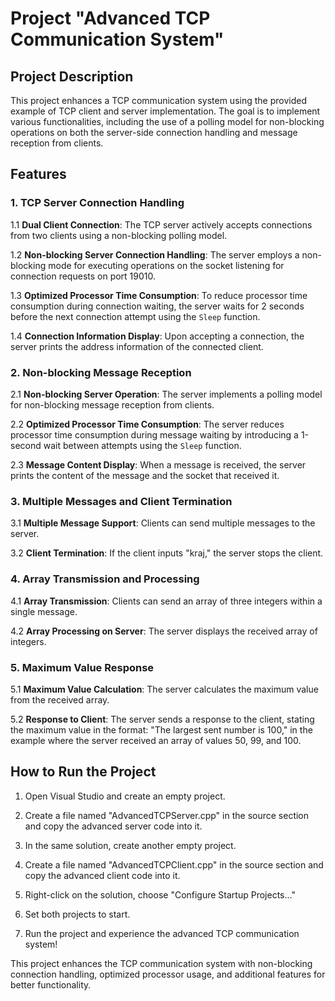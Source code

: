 # Project "Advanced TCP Communication System"

## Project Description

This project enhances a TCP communication system using the provided example of TCP client and server implementation. The goal is to implement various functionalities, including the use of a polling model for non-blocking operations on both the server-side connection handling and message reception from clients.

## Features

### 1. TCP Server Connection Handling

1.1 **Dual Client Connection**: The TCP server actively accepts connections from two clients using a non-blocking polling model.

1.2 **Non-blocking Server Connection Handling**: The server employs a non-blocking mode for executing operations on the socket listening for connection requests on port 19010.

1.3 **Optimized Processor Time Consumption**: To reduce processor time consumption during connection waiting, the server waits for 2 seconds before the next connection attempt using the `Sleep` function.

1.4 **Connection Information Display**: Upon accepting a connection, the server prints the address information of the connected client.

### 2. Non-blocking Message Reception

2.1 **Non-blocking Server Operation**: The server implements a polling model for non-blocking message reception from clients.

2.2 **Optimized Processor Time Consumption**: The server reduces processor time consumption during message waiting by introducing a 1-second wait between attempts using the `Sleep` function.

2.3 **Message Content Display**: When a message is received, the server prints the content of the message and the socket that received it.

### 3. Multiple Messages and Client Termination

3.1 **Multiple Message Support**: Clients can send multiple messages to the server.

3.2 **Client Termination**: If the client inputs "kraj," the server stops the client.

### 4. Array Transmission and Processing

4.1 **Array Transmission**: Clients can send an array of three integers within a single message.

4.2 **Array Processing on Server**: The server displays the received array of integers.

### 5. Maximum Value Response

5.1 **Maximum Value Calculation**: The server calculates the maximum value from the received array.

5.2 **Response to Client**: The server sends a response to the client, stating the maximum value in the format: "The largest sent number is 100," in the example where the server received an array of values 50, 99, and 100.

## How to Run the Project

1. Open Visual Studio and create an empty project.

2. Create a file named "AdvancedTCPServer.cpp" in the source section and copy the advanced server code into it.

3. In the same solution, create another empty project.

4. Create a file named "AdvancedTCPClient.cpp" in the source section and copy the advanced client code into it.

5. Right-click on the solution, choose "Configure Startup Projects..."

6. Set both projects to start.

7. Run the project and experience the advanced TCP communication system!

This project enhances the TCP communication system with non-blocking connection handling, optimized processor usage, and additional features for better functionality.
